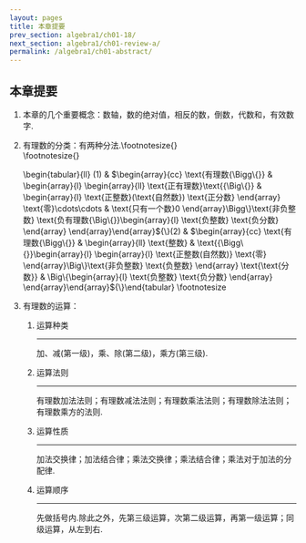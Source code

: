 ```yaml
---
layout: pages
title: 本章提要
prev_section: algebra1/ch01-18/
next_section: algebra1/ch01-review-a/
permalink: /algebra1/ch01-abstract/
---
```


本章提要
--------

1.  本章的几个重要概念：数轴，数的绝对值，相反的数，倒数，代数和，有效数字.

2.  有理数的分类：有两种分法.<span>\footnotesize{}</span>\
    <span>\footnotesize{}</span>

    \begin{tabular}{ll}
    (1) & $\begin{array}{cc}
    \text{有理数{\Bigg\{}} & \begin{array}{l}
    \begin{array}{ll}
    \text{正有理数}\text{{\Big\{}} & \begin{array}{l}
    \text{正整数}(\text{自然数})  
    \text{正分数}
    \end{array}  
    \text{零}\cdots\cdots & \text{只有一个数}0
    \end{array}\Bigg\}\text{非负整数}  
    \text{负有理数{\Big\{}}\begin{array}{l}
    \text{负整数}  
    \text{负分数}
    \end{array}
    \end{array}\end{array}${\\}(2) & $\begin{array}{cc}
    \text{有理数{\Bigg\{}} & \begin{array}{ll}
    \text{整数} & \text{{\Bigg\{}}\begin{array}{l}
    \begin{array}{l}
    \text{正整数(自然数)}  
    \text{零}
    \end{array}\Big\}\text{非负整数}  
    \text{负整数}
    \end{array}  
    \text{\text{分数}} & \Big\{\begin{array}{l}
    \text{负整数}  
    \text{负分数}
    \end{array}
    \end{array}\end{array}${\\}\end{tabular}
    \footnotesize

3.  有理数的运算：

    1.  运算种类

        * * * * *

        加、减(第一级)，乘、除(第二级)，乘方(第三级).

    2.  运算法则

        * * * * *

        有理数加法法则；有理数减法法则；有理数乘法法则；有理数除法法则；有理数乘方的法则.

    3.  运算性质

        * * * * *

        加法交换律；加法结合律；乘法交换律；乘法结合律；乘法对于加法的分配律.

    4.  运算顺序

        * * * * *

        先做括号内.除此之外，先第三级运算，次第二级运算，再第一级运算；同级运算，从左到右.
